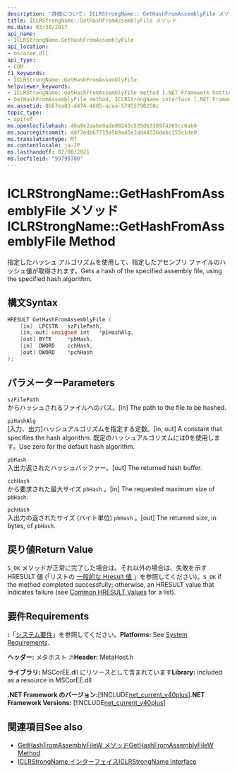 ```yaml
---
description: '詳細について: ICLRStrongName:: GetHashFromAssemblyFile メソッド'
title: ICLRStrongName::GetHashFromAssemblyFile メソッド
ms.date: 03/30/2017
api_name:
- ICLRStrongName.GetHashFromAssemblyFile
api_location:
- mscoree.dll
api_type:
- COM
f1_keywords:
- ICLRStrongName::GetHashFromAssemblyFile
helpviewer_keywords:
- ICLRStrongName::GetHashFromAssemblyFile method [.NET Framework hosting]
- GetHashFromAssemblyFile method, ICLRStrongName interface [.NET Framework hosting]
ms.assetid: 0b67ea03-d474-4605-acaa-57455790250c
topic_type:
- apiref
ms.openlocfilehash: 40a8e2aabe9ade00243c535d63389f4265cc6ab0
ms.sourcegitcommit: ddf7edb67715a5b9a45e3dd44536dabc153c1de0
ms.translationtype: MT
ms.contentlocale: ja-JP
ms.lasthandoff: 02/06/2021
ms.locfileid: "99799700"
---
```

# <a name="iclrstrongnamegethashfromassemblyfile-method"></a><span data-ttu-id="10d75-103">ICLRStrongName::GetHashFromAssemblyFile メソッド</span><span class="sxs-lookup"><span data-stu-id="10d75-103">ICLRStrongName::GetHashFromAssemblyFile Method</span></span>

<span data-ttu-id="10d75-104">指定したハッシュ アルゴリズムを使用して、指定したアセンブリ ファイルのハッシュ値が取得されます。</span><span class="sxs-lookup"><span data-stu-id="10d75-104">Gets a hash of the specified assembly file, using the specified hash algorithm.</span></span>  
  
## <a name="syntax"></a><span data-ttu-id="10d75-105">構文</span><span class="sxs-lookup"><span data-stu-id="10d75-105">Syntax</span></span>  
  
```cpp  
HRESULT GetHashFromAssemblyFile (  
    [in]  LPCSTR   szFilePath,  
    [in, out] unsigned int   *piHashAlg,  
    [out] BYTE     *pbHash,  
    [in]  DWORD    cchHash,  
    [out] DWORD    *pchHash  
);  
```  
  
## <a name="parameters"></a><span data-ttu-id="10d75-106">パラメーター</span><span class="sxs-lookup"><span data-stu-id="10d75-106">Parameters</span></span>  

 `szFilePath`  
 <span data-ttu-id="10d75-107">からハッシュされるファイルへのパス。</span><span class="sxs-lookup"><span data-stu-id="10d75-107">[in] The path to the file to be hashed.</span></span>  
  
 `piHashAlg`  
 <span data-ttu-id="10d75-108">[入力、出力]ハッシュアルゴリズムを指定する定数。</span><span class="sxs-lookup"><span data-stu-id="10d75-108">[in, out] A constant that specifies the hash algorithm.</span></span> <span data-ttu-id="10d75-109">既定のハッシュアルゴリズムには0を使用します。</span><span class="sxs-lookup"><span data-stu-id="10d75-109">Use zero for the default hash algorithm.</span></span>  
  
 `pbHash`  
 <span data-ttu-id="10d75-110">入出力返されたハッシュバッファー。</span><span class="sxs-lookup"><span data-stu-id="10d75-110">[out] The returned hash buffer.</span></span>  
  
 `cchHash`  
 <span data-ttu-id="10d75-111">から要求された最大サイズ `pbHash` 。</span><span class="sxs-lookup"><span data-stu-id="10d75-111">[in] The requested maximum size of `pbHash`.</span></span>  
  
 `pchHash`  
 <span data-ttu-id="10d75-112">入出力の返されたサイズ (バイト単位) `pbHash` 。</span><span class="sxs-lookup"><span data-stu-id="10d75-112">[out] The returned size, in bytes, of `pbHash`.</span></span>  
  
## <a name="return-value"></a><span data-ttu-id="10d75-113">戻り値</span><span class="sxs-lookup"><span data-stu-id="10d75-113">Return Value</span></span>  

 <span data-ttu-id="10d75-114">`S_OK` メソッドが正常に完了した場合は。それ以外の場合は、失敗を示す HRESULT 値 (「リストの [一般的な Hresult 値](/windows/win32/seccrypto/common-hresult-values) 」を参照してください)。</span><span class="sxs-lookup"><span data-stu-id="10d75-114">`S_OK` if the method completed successfully; otherwise, an HRESULT value that indicates failure (see [Common HRESULT Values](/windows/win32/seccrypto/common-hresult-values) for a list).</span></span>  
  
## <a name="requirements"></a><span data-ttu-id="10d75-115">要件</span><span class="sxs-lookup"><span data-stu-id="10d75-115">Requirements</span></span>  

 <span data-ttu-id="10d75-116">**:**「[システム要件](../../get-started/system-requirements.md)」を参照してください。</span><span class="sxs-lookup"><span data-stu-id="10d75-116">**Platforms:** See [System Requirements](../../get-started/system-requirements.md).</span></span>  
  
 <span data-ttu-id="10d75-117">**ヘッダー:** メタホスト .h</span><span class="sxs-lookup"><span data-stu-id="10d75-117">**Header:** MetaHost.h</span></span>  
  
 <span data-ttu-id="10d75-118">**ライブラリ:** MSCorEE.dll にリソースとして含まれています</span><span class="sxs-lookup"><span data-stu-id="10d75-118">**Library:** Included as a resource in MSCorEE.dll</span></span>  
  
 <span data-ttu-id="10d75-119">**.NET Framework のバージョン:**[!INCLUDE[net_current_v40plus](../../../../includes/net-current-v40plus-md.md)]</span><span class="sxs-lookup"><span data-stu-id="10d75-119">**.NET Framework Versions:** [!INCLUDE[net_current_v40plus](../../../../includes/net-current-v40plus-md.md)]</span></span>  
  
## <a name="see-also"></a><span data-ttu-id="10d75-120">関連項目</span><span class="sxs-lookup"><span data-stu-id="10d75-120">See also</span></span>

- [<span data-ttu-id="10d75-121">GetHashFromAssemblyFileW メソッド</span><span class="sxs-lookup"><span data-stu-id="10d75-121">GetHashFromAssemblyFileW Method</span></span>](iclrstrongname-gethashfromassemblyfilew-method.md)
- [<span data-ttu-id="10d75-122">ICLRStrongName インターフェイス</span><span class="sxs-lookup"><span data-stu-id="10d75-122">ICLRStrongName Interface</span></span>](iclrstrongname-interface.md)
